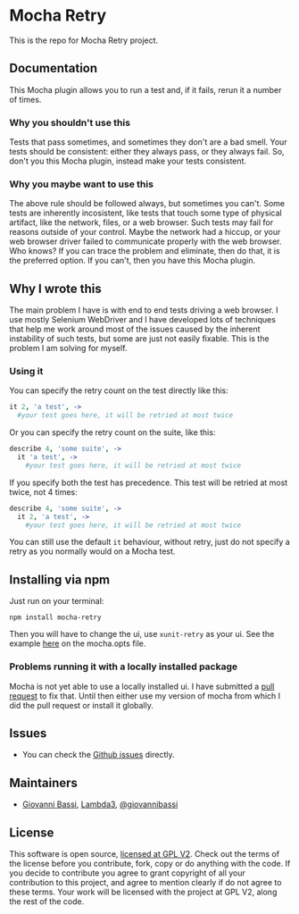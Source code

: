﻿# Mocha Retry

This is the repo for Mocha Retry project.

## Documentation

This Mocha plugin allows you to run a test and, if it fails, rerun it a number of times.

### Why you shouldn't use this

Tests that pass sometimes, and sometimes they don't are a bad smell. Your tests should be consistent: either they always pass, or they always fail.
So, don't you this Mocha plugin, instead make your tests consistent.

### Why you maybe want to use this

The above rule should be followed always, but sometimes you can't.
Some tests are inherently incosistent, like tests that touch some type of physical artifact, like the network, files, or a web browser.
Such tests may fail for reasons outside of your control. Maybe the network had a hiccup, or your web browser driver failed to communicate properly with the web browser.
Who knows? If you can trace the problem and eliminate, then do that, it is the preferred option. If you can't, then you have this Mocha plugin.

## Why I wrote this

The main problem I have is with end to end tests driving a web browser. I use mostly Selenium WebDriver and I have developed lots of techniques that help me work around
most of the issues caused by the inherent instability of such tests, but some are just not easily fixable. This is the problem I am solving for myself.

### Using it

You can specify the retry count on the test directly like this:

```coffeescript
it 2, 'a test', ->
  #your test goes here, it will be retried at most twice
```

Or you can specify the retry count on the suite, like this:

```coffeescript
describe 4, 'some suite', ->
  it 'a test', ->
    #your test goes here, it will be retried at most twice
```

If you specify both the test has precedence. This test will be retried at most twice, not 4 times:

```coffeescript
describe 4, 'some suite', ->
  it 2, 'a test', ->
    #your test goes here, it will be retried at most twice
```

You can still use the default `it` behaviour, without retry, just do not specify a retry as you normally would on a Mocha test.

## Installing via npm

Just run on your terminal:

```
npm install mocha-retry
```

Then you will have to change the ui, use `xunit-retry` as your ui. See the example [here](https://github.com/giggio/mocha-retry/blob/master/test/mocha.opts) on the mocha.opts file.

### Problems running it with a locally installed package

Mocha is not yet able to use a locally installed ui. I have submitted a [pull request](https://github.com/visionmedia/mocha/pull/1240) to fix that.
Until then either use my version of mocha from which I did the pull request or install it globally.

## Issues

* You can check the [Github issues](https://github.com/giggio/mocha-retry/issues) directly.

## Maintainers

* [Giovanni Bassi](http://blog.lambda3.com.br/L3/giovannibassi/), [Lambda3](http://www.lambda3.com.br), [@giovannibassi](http://twitter.com/giovannibassi)

## License

This software is open source, [licensed at GPL V2](https://github.com/giggio/mocha-retry/blob/master/LICENSE.txt). Check out the terms of the license before you contribute, fork, copy or do anything
with the code. If you decide to contribute you agree to grant copyright of all your contribution to this project, and agree to
mention clearly if do not agree to these terms. Your work will be licensed with the project at GPL V2, along the rest of the code.
